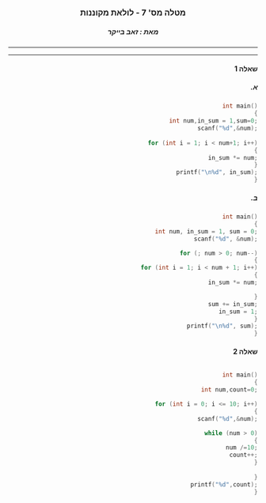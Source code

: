 <div align="center">

###  מטלה מס' 7 - לולאת מקוננות
##### מאת : זאב בייקר
___
<div align="right">

___
#### שאלה 1

##### .א
```cpp
int main()
{
    int num,in_sum = 1,sum=0;
    scanf("%d",&num);
    
        for (int i = 1; i < num+1; i++)
        {
            in_sum *= num;
        }
        printf("\n%d", in_sum);
}
```

##### .ב
```cpp
int main()
{
    int num, in_sum = 1, sum = 0;
    scanf("%d", &num);

    for (; num > 0; num--)
    {
        for (int i = 1; i < num + 1; i++)
        {
            in_sum *= num;

        }
        sum += in_sum;
        in_sum = 1;
    }
    printf("\n%d", sum);
}
```

#### שאלה 2

```cpp

int main()
{
    int num,count=0;

    for (int i = 0; i <= 10; i++)
    {
        scanf("%d",&num);

        while (num > 0)
        {
            num /=10;
            count++;
        }
        
    }
    printf("%d",count);
}
```



